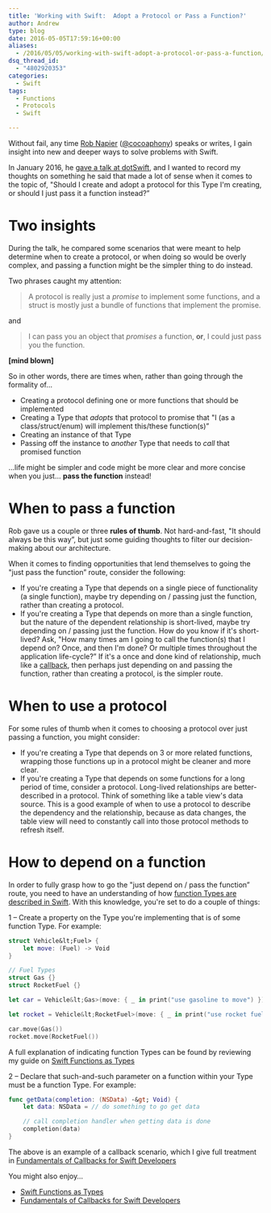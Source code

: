 ```yaml
---
title: 'Working with Swift:  Adopt a Protocol or Pass a Function?'
author: Andrew
type: blog
date: 2016-05-05T17:59:16+00:00
aliases:
  - /2016/05/05/working-with-swift-adopt-a-protocol-or-pass-a-function/
dsq_thread_id:
  - "4802920353"
categories:
  - Swift
tags:
  - Functions
  - Protocols
  - Swift

---
```

Without fail, any time [Rob Napier][1] ([@cocoaphony][2]) speaks or writes, I gain insight into new and deeper ways to solve problems with Swift.

In January 2016, he [gave a talk at dotSwift][3], and I wanted to record my thoughts on something he said that made a lot of sense when it comes to the topic of, "Should I create and adopt a protocol for this Type I'm creating, or should I just pass it a function instead?&#8221;



<a name="two-insights" class="jump-target"></a>

# Two insights

During the talk, he compared some scenarios that were meant to help determine when to create a protocol, or when doing so would be overly complex, and passing a function might be the simpler thing to do instead.

Two phrases caught my attention:

> A protocol is really just a _promise_ to implement some functions, and a struct is mostly just a bundle of functions that implement the promise. 

and

> I can pass you an object that _promises_ a function, **or**, I could just pass you the function. 

**[mind blown]**

So in other words, there are times when, rather than going through the formality of&#8230;

  * Creating a protocol defining one or more functions that should be implemented
  * Creating a Type that _adopts_ that protocol to promise that "I (as a class/struct/enum) will implement this/these function(s)&#8221;
  * Creating an instance of that Type
  * Passing off the instance to _another_ Type that needs to _call_ that promised function

&#8230;life might be simpler and code might be more clear and more concise when you just&#8230; **pass the function** instead!

<a name="when-to-pass-a-function" class="jump-target"></a>

# When to pass a function

Rob gave us a couple or three **rules of thumb**. Not hard-and-fast, "It should always be this way&#8221;, but just some guiding thoughts to filter our decision-making about our architecture.

When it comes to finding opportunities that lend themselves to going the "just pass the function&#8221; route, consider the following:

  * If you're creating a Type that depends on a single piece of functionality (a single function), maybe try depending on / passing just the function, rather than creating a protocol.
  * If you're creating a Type that depends on more than a single function, but the nature of the dependent relationship is short-lived, maybe try depending on / passing just the function. How do you know if it's short-lived? Ask, "How many times am I going to call the function(s) that I depend on? Once, and then I'm done? Or multiple times throughout the application life-cycle?&#8221; If it's a once and done kind of relationship, much like a [callback][4], then perhaps just depending on and passing the function, rather than creating a protocol, is the simpler route.

<a name="when-to-use-a-protocol" class="jump-target"></a>

# When to use a protocol

For some rules of thumb when it comes to choosing a protocol over just passing a function, you might consider:

  * If you're creating a Type that depends on 3 or more related functions, wrapping those functions up in a protocol might be cleaner and more clear.
  * If you're creating a Type that depends on some functions for a long period of time, consider a protocol. Long-lived relationships are better-described in a protocol. Think of something like a table view's data source. This is a good example of when to use a protocol to describe the dependency and the relationship, because as data changes, the table view will need to constantly call into those protocol methods to refresh itself.

<a name="how-to-depend-on-a-function" class="jump-target"></a>

# How to depend on a function

In order to fully grasp how to go the "just depend on / pass the function&#8221; route, you need to have an understanding of how [function Types are described in Swift][5]. With this knowledge, you're set to do a couple of things:

1 – Create a property on the Type you're implementing that is of some function Type. For example:

```swift
struct Vehicle&lt;Fuel> {
    let move: (Fuel) -> Void
}

// Fuel Types
struct Gas {}
struct RocketFuel {}

let car = Vehicle&lt;Gas>(move: { _ in print("use gasoline to move") })

let rocket = Vehicle&lt;RocketFuel>(move: { _ in print("use rocket fuel to move") })

car.move(Gas())
rocket.move(RocketFuel())
```

A full explanation of indicating function Types can be found by reviewing my guide on [Swift Functions as Types][5]

2 – Declare that such-and-such parameter on a function within your Type must be a function Type. For example:

```swift
func getData(completion: (NSData) -&gt; Void) {
    let data: NSData = // do something to go get data

    // call completion handler when getting data is done
    completion(data)
}
```

The above is an example of a callback scenario, which I give full treatment in [Fundamentals of Callbacks for Swift Developers][4]

<a name="related" class="jump-target"></a>

<div class="resources">
  <div class="resources-header">
    You might also enjoy&#8230;
  </div>
  
  <ul class="resources-content">
    <li>
      <i class="fa fa-angle-right"></i> <a href="https://www.andrewcbancroft.com/2016/03/18/swift-functions-as-types/" title="Swift Functions as Types">Swift Functions as Types</a>
    </li>
    <li>
      <i class="fa fa-angle-right"></i> <a href="https://www.andrewcbancroft.com/2016/02/15/fundamentals-of-callbacks-for-swift-developers/" title="Fundamentals of Callbacks for Swift Developers">Fundamentals of Callbacks for Swift Developers</a>
    </li>
  </ul>
</div>

<a name="share" class="jump-target"></a>

 [1]: http://robnapier.net/
 [2]: https://twitter.com/cocoaphony
 [3]: http://www.thedotpost.com/2016/01/rob-napier-beyond-crusty-real-world-protocols
 [4]: https://www.andrewcbancroft.com/2016/02/15/fundamentals-of-callbacks-for-swift-developers/
 [5]: https://www.andrewcbancroft.com/2016/03/18/swift-functions-as-types/